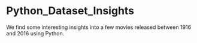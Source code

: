 # Python_Dataset_Insights
We find some interesting insights into a few movies released between 1916 and 2016 using Python.
